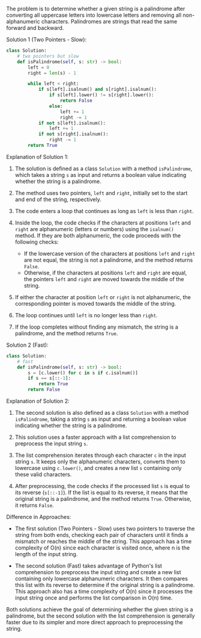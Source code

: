 The problem is to determine whether a given string is a palindrome after converting all uppercase letters into lowercase letters and removing all non-alphanumeric characters. Palindromes are strings that read the same forward and backward.

Solution 1 (Two Pointers - Slow):

```python
class Solution:
    # two pointers but slow
    def isPalindrome(self, s: str) -> bool:
        left = 0
        right = len(s) - 1

        while left < right:
            if s[left].isalnum() and s[right].isalnum():
                if s[left].lower() != s[right].lower():
                    return False
                else:
                    left += 1
                    right -= 1
            if not s[left].isalnum():
                left += 1
            if not s[right].isalnum():
                right -= 1
        return True
```

Explanation of Solution 1:

1. The solution is defined as a class `Solution` with a method `isPalindrome`, which takes a string `s` as input and returns a boolean value indicating whether the string is a palindrome.

2. The method uses two pointers, `left` and `right`, initially set to the start and end of the string, respectively.

3. The code enters a loop that continues as long as `left` is less than `right`.

4. Inside the loop, the code checks if the characters at positions `left` and `right` are alphanumeric (letters or numbers) using the `isalnum()` method. If they are both alphanumeric, the code proceeds with the following checks:

   - If the lowercase version of the characters at positions `left` and `right` are not equal, the string is not a palindrome, and the method returns `False`.
   - Otherwise, if the characters at positions `left` and `right` are equal, the pointers `left` and `right` are moved towards the middle of the string.

5. If either the character at position `left` or `right` is not alphanumeric, the corresponding pointer is moved towards the middle of the string.

6. The loop continues until `left` is no longer less than `right`.

7. If the loop completes without finding any mismatch, the string is a palindrome, and the method returns `True`.

Solution 2 (Fast):

```python
class Solution:
    # fast 
    def isPalindrome(self, s: str) -> bool:
        s = [c.lower() for c in s if c.isalnum()]
        if s == s[::-1]:
            return True
        return False
```

Explanation of Solution 2:

1. The second solution is also defined as a class `Solution` with a method `isPalindrome`, taking a string `s` as input and returning a boolean value indicating whether the string is a palindrome.

2. This solution uses a faster approach with a list comprehension to preprocess the input string `s`.

3. The list comprehension iterates through each character `c` in the input string `s`. It keeps only the alphanumeric characters, converts them to lowercase using `c.lower()`, and creates a new list `s` containing only these valid characters.

4. After preprocessing, the code checks if the processed list `s` is equal to its reverse (`s[::-1]`). If the list is equal to its reverse, it means that the original string is a palindrome, and the method returns `True`. Otherwise, it returns `False`.

Difference in Approaches:

- The first solution (Two Pointers - Slow) uses two pointers to traverse the string from both ends, checking each pair of characters until it finds a mismatch or reaches the middle of the string. This approach has a time complexity of O(n) since each character is visited once, where n is the length of the input string.

- The second solution (Fast) takes advantage of Python's list comprehension to preprocess the input string and create a new list containing only lowercase alphanumeric characters. It then compares this list with its reverse to determine if the original string is a palindrome. This approach also has a time complexity of O(n) since it processes the input string once and performs the list comparison in O(n) time.

Both solutions achieve the goal of determining whether the given string is a palindrome, but the second solution with the list comprehension is generally faster due to its simpler and more direct approach to preprocessing the string.